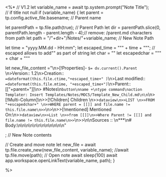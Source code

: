 <%*
// V1.2
let variable_name = await tp.system.prompt("Note Title");  
// if title not null
if (variable_name) {
  let parent = tp.config.active_file.basename; // Parent name
 
  let parentPath = tp.file.path(true); // Parent Path
  let dir = parentPath.slice(0, parentPath.length - parent.length - 4);// remove: /parent.md characters from path
  let path = "/"+dir+"/Notes/"+variable_name; // New Note Path
 
  let time = "yyyy.MM.dd - HH:mm";
  let escaped_time = "\"" + time + "\""; // escaped allows to add"" as part of string
  let char = ""
  let escapedchar = "\"" + char + "\""


  let new_file_content ="\n>[!Properties]- `$= dv.current().Parent` \n>Version:: 1.2\n>Creation:: `=dateformat(this.file.ctime,"+escaped_time+" )`\n>Last modified::  `=dateformat(this.file.mtime, "+escaped_time+")`\n>Parent:: [["+parent+"]]\n> #Notes\n```button\nname +\ntype command\naction Templater: Insert Templates/Notes/MOC5/Template_New_Child.md\n\n```\n>[!Multi-Column]\n>>[!Children] Children \n>>```dataview\n>>LIST \n>>FROM "+escapedchar+" \n>>WHERE parent = [[]] and file.name != this.file.name\n>>```\n>\n>>[!mentioned] Mentioned On:\n>>```dataview\n>>List \n>>from [[]]\n>>Where Parent != [[]] and file.name != this.file.name\n>>```\n>>\n\nSources :: \n***\n# Body:\n\n\n\n\n\n\n\n\n\n\n\n" 

; // New Note contents
  
  // Create and move note
  let new_file = await tp.file.create_new(new_file_content, variable_name);
  //await tp.file.move(path);
  // Open note
  await sleep(100)
  await app.workspace.openLinkText(variable_name, path);
  }


%>